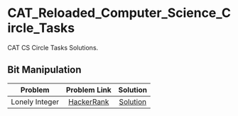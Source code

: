 # CAT_Reloaded_Computer_Science_Circle_Tasks
CAT CS Circle Tasks Solutions.
## Bit Manipulation
| Problem | Problem Link | Solution |
|:-------:|:------------:|:--------:|
| Lonely Integer | [HackerRank](https://www.hackerrank.com/challenges/lonely-integer/problem) | [Solution](https://github.com/GalalMohammed/CAT_Reloaded_Computer_Science_Circle_Tasks/blob/main/Bit_Manipulation/Practice/Lonely_Integer.cpp) |
